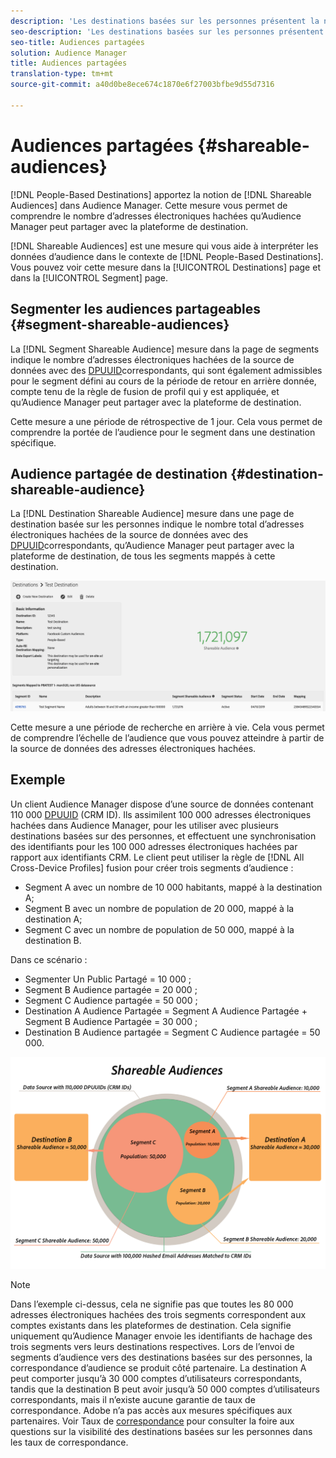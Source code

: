 ```yaml
---
description: 'Les destinations basées sur les personnes présentent la notion d’audiences partageables dans Audience Manager. Cette mesure vous permet de comprendre le nombre d’adresses électroniques hachées qu’Audience Manager peut partager avec la plateforme de destination. '
seo-description: 'Les destinations basées sur les personnes présentent la notion d’audiences partageables dans Audience Manager. Cette mesure vous permet de comprendre le nombre d’adresses électroniques hachées qu’Audience Manager peut partager avec la plateforme de destination. '
seo-title: Audiences partagées
solution: Audience Manager
title: Audiences partagées
translation-type: tm+mt
source-git-commit: a40d0be8ece674c1870e6f27003bfbe9d55d7316

---
```



# Audiences partagées {#shareable-audiences}

[!DNL People-Based Destinations] apportez la notion de [!DNL Shareable Audiences] dans Audience Manager. Cette mesure vous permet de comprendre le nombre d’adresses électroniques hachées qu’Audience Manager peut partager avec la plateforme de destination.

[!DNL Shareable Audiences] est une mesure qui vous aide à interpréter les données d’audience dans le contexte de [!DNL People-Based Destinations]. Vous pouvez voir cette mesure dans la [!UICONTROL Destinations] page et dans la [!UICONTROL Segment] page.

## Segmenter les audiences partageables {#segment-shareable-audiences}

La [!DNL Segment Shareable Audience] mesure dans la page de segments indique le nombre d’adresses électroniques hachées de la source de données avec des [DPUUID](../../reference/ids-in-aam.md)correspondants, qui sont également admissibles pour le segment défini au cours de la période de retour en arrière donnée, compte tenu de la règle de fusion de profil qui y est appliquée, et qu’Audience Manager peut partager avec la plateforme de destination.

Cette mesure a une période de rétrospective de 1 jour. Cela vous permet de comprendre la portée de l’audience pour le segment dans une destination spécifique.

## Audience partagée de destination {#destination-shareable-audience}

La [!DNL Destination Shareable Audience] mesure dans une page de destination basée sur les personnes indique le nombre total d’adresses électroniques hachées de la source de données avec des [DPUUID](../../reference/ids-in-aam.md)correspondants, qu’Audience Manager peut partager avec la plateforme de destination, de tous les segments mappés à cette destination.

![shareable-audiences](assets/dest-shareable-audiences.png)

Cette mesure a une période de recherche en arrière à vie. Cela vous permet de comprendre l’échelle de l’audience que vous pouvez atteindre à partir de la source de données des adresses électroniques hachées.

## Exemple

Un client Audience Manager dispose d’une source de données contenant 110 000 [DPUUID](../../reference/ids-in-aam.md) (CRM ID). Ils assimilent 100 000 adresses électroniques hachées dans Audience Manager, pour les utiliser avec plusieurs destinations basées sur des personnes, et effectuent une synchronisation des identifiants pour les 100 000 adresses électroniques hachées par rapport aux identifiants CRM. Le client peut utiliser la règle de [!DNL All Cross-Device Profiles] fusion pour créer trois segments d’audience :

* Segment A avec un nombre de 10 000 habitants, mappé à la destination A;
* Segment B avec un nombre de population de 20 000, mappé à la destination A;
* Segment C avec un nombre de population de 50 000, mappé à la destination B.

Dans ce scénario :

* Segmenter Un Public Partagé = 10 000 ;
* Segment B Audience partagée = 20 000 ;
* Segment C Audience partagée = 50 000 ;
* Destination A Audience Partagée = Segment A Audience Partagée + Segment B Audience Partagée = 30 000 ;
* Destination B Audience partagée = Segment C Audience partagée = 50 000.

![shareable-audiences-diagramme](assets/shareable-audiences.png)

> [!NOTE]
>
> Dans l’exemple ci-dessus, cela ne signifie pas que toutes les 80 000 adresses électroniques hachées des trois segments correspondent aux comptes existants dans les plateformes de destination. Cela signifie uniquement qu’Audience Manager envoie les identifiants de hachage des trois segments vers leurs destinations respectives. Lors de l’envoi de segments d’audience vers des destinations basées sur des personnes, la correspondance d’audience se produit côté partenaire. La destination A peut comporter jusqu’à 30 000 comptes d’utilisateurs correspondants, tandis que la destination B peut avoir jusqu’à 50 000 comptes d’utilisateurs correspondants, mais il n’existe aucune garantie de taux de correspondance. Adobe n’a pas accès aux mesures spécifiques aux partenaires. Voir Taux de [correspondance](../../faq/faq-people-based-destinations.md#match-rates) pour consulter la foire aux questions sur la visibilité des destinations basées sur les personnes dans les taux de correspondance.
